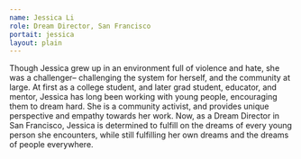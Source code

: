 ```yaml
---
name: Jessica Li
role: Dream Director, San Francisco 
portait: jessica
layout: plain
---
```


Though Jessica grew up in an environment full of violence and hate, she was a challenger– challenging the system for herself, and the community at large. At first as a college student, and later grad student, educator, and mentor, Jessica has long been working with young people, encouraging them to dream hard. She is a community activist, and provides unique perspective and empathy towards her work. Now, as a Dream Director in San Francisco, Jessica is determined to fulfill on the dreams of every young person she encounters, while still fulfilling her own dreams and the dreams of people everywhere.